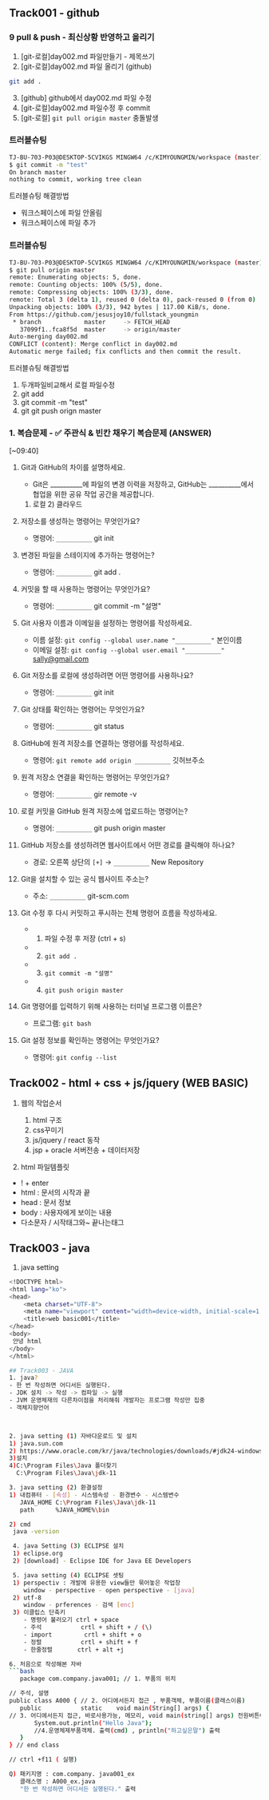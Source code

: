 ## Track001 -  github


### 9 pull & push - 최신상황 반영하고 올리기

1. [git-로컬]day002.md 파일만들기 - 제목쓰기
2. [git-로컬]day002.md 파일 올리기 (github)
```bash
git add .

```
3. [github] github에서 day002.md 파일 수정
4. [git-로컬]day002.md 파일수정 후 commit
5. [git-로컬] `git pull origin master` 충돌발생


### 트러블슈팅
```bash
TJ-BU-703-P03@DESKTOP-5CVIKGS MINGW64 /c/KIMYOUNGMIN/workspace (master)
$ git commit -m "test"
On branch master
nothing to commit, working tree clean
 ```
 트러블슈팅 해결방법
 - 워크스페이스에 파일 안올림 
 - 워크스페이스에 파일 추가

### 트러블슈팅
```bash
TJ-BU-703-P03@DESKTOP-5CVIKGS MINGW64 /c/KIMYOUNGMIN/workspace (master)
$ git pull origin master
remote: Enumerating objects: 5, done.
remote: Counting objects: 100% (5/5), done.
remote: Compressing objects: 100% (3/3), done.
remote: Total 3 (delta 1), reused 0 (delta 0), pack-reused 0 (from 0)        
Unpacking objects: 100% (3/3), 942 bytes | 117.00 KiB/s, done.
From https://github.com/jesusjoy10/fullstack_youngmin
 * branch            master     -> FETCH_HEAD
   37099f1..fca8f5d  master     -> origin/master
Auto-merging day002.md
CONFLICT (content): Merge conflict in day002.md
Automatic merge failed; fix conflicts and then commit the result.
```
트러블슈팅 해결방법
1. 두개파일비교해서 로컬 파일수정
2. git add
3. git commit -m "test"
4. git git push orign  master


### 1. 복습문제 - ✅ 주관식 & 빈칸 채우기 복습문제 (ANSWER)
[~09:40]
1. Git과 GitHub의 차이를 설명하세요.  
   - Git은 __________에 파일의 변경 이력을 저장하고, 
     GitHub는 __________에서 협업을 위한 공유 작업 공간을 제공합니다.

   1) 로컬    2) 클라우드

2. 저장소를 생성하는 명령어는 무엇인가요?  
   - 명령어: `__________`
    git init 

3. 변경된 파일을 스테이지에 추가하는 명령어는?  
   - 명령어: `__________`
    git  add .

4. 커밋을 할 때 사용하는 명령어는 무엇인가요?  
   - 명령어: `__________`
   git  commit  -m  "설명"

5. Git 사용자 이름과 이메일을 설정하는 명령어를 작성하세요.  
   - 이름 설정: `git config --global user.name "__________"`  본인이름
   - 이메일 설정: `git config --global user.email "__________"` sally@gmail.com

6. Git 저장소를 로컬에 생성하려면 어떤 명령어를 사용하나요?  
   - 명령어: `__________`
   git init

7. Git 상태를 확인하는 명령어는 무엇인가요?  
   - 명령어: `__________`
   git status


8. GitHub에 원격 저장소를 연결하는 명령어를 작성하세요.  
   - 명령어: `git remote add origin __________`
                                   깃허브주소

9. 원격 저장소 연결을 확인하는 명령어는 무엇인가요?  
   - 명령어: `__________`
   gir remote  -v

10. 로컬 커밋을 GitHub 원격 저장소에 업로드하는 명령어는?  
    - 명령어: `__________`
   git push origin master

11. GitHub 저장소를 생성하려면 웹사이트에서 어떤 경로를 클릭해야 하나요?  
    - 경로: 오른쪽 상단의 `[+]` → `__________`
    New Repository

12. Git을 설치할 수 있는 공식 웹사이트 주소는?  
    - 주소: `__________`
    git-scm.com

13. Git 수정 후 다시 커밋하고 푸시하는 전체 명령어 흐름을 작성하세요.  
    - 1) 파일 수정 후 저장 (ctrl + s)  
    - 2) `git add .`  
    - 3) `git commit -m "설명"`    
    - 4) `git push origin master`

14. Git 명령어를 입력하기 위해 사용하는 터미널 프로그램 이름은?  
    - 프로그램: `git bash`

15. Git 설정 정보를 확인하는 명령어는 무엇인가요?  
    - 명령어: `git config --list`
 


## Track002 - html + css + js/jquery (WEB BASIC)
1. 웹의 작업순서 
   1) html 구조
   2) css꾸미기
   3) js/jquery / react 동작
   4) jsp + oracle 서버전송 + 데이터저장
   
2. html 파일템플릿
- ! + enter
- html : 문서의 시작과 끝
- head : 문서 정보
- body : 사용자에게 보이는 내용
- 다소문자 / 시작태그와~ 끝나는태그

## Track003 - java
1. java setting
```bash
<!DOCTYPE html>
<html lang="ko">
<head>
    <meta charset="UTF-8">
    <meta name="viewport" content="width=device-width, initial-scale=1.0">
    <title>web basic001</title>
</head>
<body>
 안녕 html 
</body>
</html>

## Track003 - JAVA
1. java?
- 한 번 작성하면 어디서든 실행된다.
- JDK 설치 -> 작성 -> 컴파일 -> 실행 
- JVM 운영체재의 다른차이점을 처리해줘 개발자는 프로그램 작성만 집중
- 객체지향언어 



2. java setting (1) 자바다운로드 및 설치
1) java.sun.com
2) https://www.oracle.com/kr/java/technologies/downloads/#jdk24-windows
3)설치
4)C:\Program Files\Java 폴더찾기
  C:\Program Files\Java\jdk-11

3. java setting (2) 환결설정
1) 내컴퓨터 - [속성] - 시스템속성 - 환경변수 - 시스템변수
   JAVA_HOME C:\Program Files\Java\jdk-11
   path      %JAVA_HOME%\bin

2) cmd
 java -version

 4. java Setting (3) ECLIPSE 설치
 1) eclipse.org
 2) [download] - Eclipse IDE for Java EE Developers

 5. java setting (4) ECLIPSE 셋팅
 1) perspectiv : 개발에 유용한 view들만 묶어놓은 작업창
    window - perspective - open perspective - [java]
 2) utf-8
    window - prferences - 검색 [enc]
 3) 이클립스 단축키
    - 명령어 불러오기 ctrl + space 
    - 주석           crtl + shift + / (\)
    - import         crtl + shift + o
    - 정렬           crtl + shift + f
    - 한줄정렬       ctrl + alt +j

6. 처음으로 작성해본 자바
```bash
   package com.company.java001; // 1. 부품의 위치

// 주석, 설명
public class A000 { // 2. 어디에서든지 접근 , 부품객체, 부품이름(클래스이름)
   public           static    void main(String[] args) {
// 3. 어디에서든지 접근, 바로사용가능, 메모리, void main(string[] args) 전원버튼이름
	   System.out.println("Hello Java");
	   //4.운영체제부품객체. 출력(cmd) , println("하고싶은말") 출력
   }
} // end class

// ctrl +f11 ( 실행)

Q) 패키지명 : com.company. java001_ex
   클래스명 : A000_ex.java
   "한 번 작성하면 어디서든 실행된다." 출력


